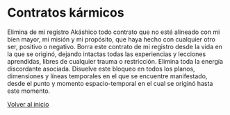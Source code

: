 # Contratos kármicos

Elimina de mi registro Akáshico todo contrato que no esté alineado con mi bien mayor, mi misión y mi propósito, que haya hecho con cualquier otro ser, positivo o negativo. Borra este contrato de mi registro desde la vida en la que se originó, dejando intactas todas las experiencias y lecciones aprendidas, libres de cualquier trauma o restricción. Elimina toda la energía discordante asociada. Disuelve este bloqueo en todos los planos, dimensiones y líneas temporales en el que se encuentre manifestado, desde el punto y momento espacio-temporal en el cual se originó hasta este momento.

[Volver al inicio](../index.md)
